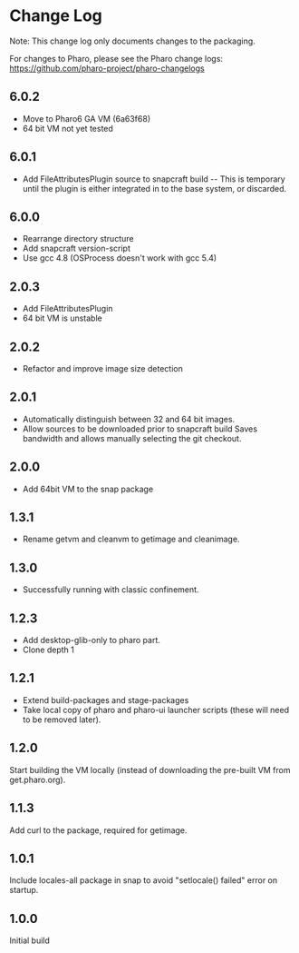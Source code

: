 # Change Log

Note: This change log only documents changes to the packaging.

For changes to Pharo, please see the Pharo change logs:
https://github.com/pharo-project/pharo-changelogs

## 6.0.2

- Move to Pharo6 GA VM (6a63f68)
- 64 bit VM not yet tested

## 6.0.1

- Add FileAttributesPlugin source to snapcraft build
-- This is temporary until the plugin is either integrated in to the base system, or discarded.

## 6.0.0

- Rearrange directory structure
- Add snapcraft version-script
- Use gcc 4.8 (OSProcess doesn't work with gcc 5.4)

## 2.0.3

- Add FileAttributesPlugin
- 64 bit VM is unstable

## 2.0.2

- Refactor and improve image size detection

## 2.0.1

- Automatically distinguish between 32 and 64 bit images.
- Allow sources to be downloaded prior to snapcraft build
  Saves bandwidth and allows manually selecting the git checkout.

## 2.0.0

- Add 64bit VM to the snap package

## 1.3.1

- Rename getvm and cleanvm to getimage and cleanimage.

## 1.3.0

- Successfully running with classic confinement.

## 1.2.3

- Add desktop-glib-only to pharo part.
- Clone depth 1

## 1.2.1

- Extend build-packages and stage-packages
- Take local copy of pharo and pharo-ui launcher scripts
  (these will need to be removed later).

## 1.2.0

Start building the VM locally (instead of downloading the pre-built VM from get.pharo.org).

## 1.1.3

Add curl to the package, required for getimage.

## 1.0.1

Include locales-all package in snap to avoid "setlocale() failed" error
on startup.

## 1.0.0

Initial build
